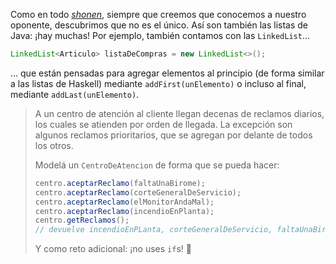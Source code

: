 Como en todo [_shonen_](https://es.wikipedia.org/wiki/Sh%C5%8Dnen), siempre que creemos que conocemos a nuestro oponente, descubrimos que no es el único. Así son también las listas de Java: ¡hay muchas! Por ejemplo, también contamos con las `LinkedList`...

```java
LinkedList<Articulo> listaDeCompras = new LinkedList<>();
```
... que están pensadas para agregar elementos al principio (de forma similar a las listas de Haskell) mediante `addFirst(unElemento)` o incluso al final, mediante `addLast(unElemento)`.

> A un centro de atención al cliente llegan decenas de reclamos diarios, los cuales se atienden por orden de llegada. La excepción son algunos reclamos prioritarios, que se agregan por delante de todos los otros. 
> 
> Modelá un `CentroDeAtencion` de forma que se pueda hacer: 
> 
> ```java
> centro.aceptarReclamo(faltaUnaBirome);
> centro.aceptarReclamo(corteGeneralDeServicio);
> centro.aceptarReclamo(elMonitorAndaMal);
> centro.aceptarReclamo(incendioEnPlanta);
> centro.getReclamos(); 
> // devuelve incendioEnPLanta, corteGeneralDeServicio, faltaUnaBirome y elMontorAndaMal, en ese orden
> ```
> 
> Y como reto adicional: ¡no uses `if`s! :muscle:

